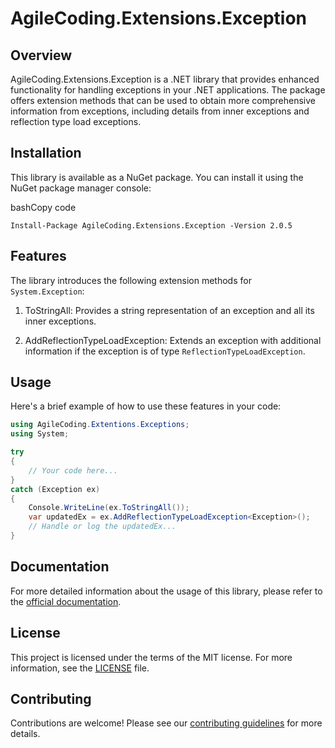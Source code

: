 ﻿AgileCoding.Extensions.Exception
================================

Overview
--------

AgileCoding.Extensions.Exception is a .NET library that provides enhanced functionality for handling exceptions in your .NET applications. The package offers extension methods that can be used to obtain more comprehensive information from exceptions, including details from inner exceptions and reflection type load exceptions.

Installation
------------

This library is available as a NuGet package. You can install it using the NuGet package manager console:

bashCopy code

`Install-Package AgileCoding.Extensions.Exception -Version 2.0.5`

Features
--------

The library introduces the following extension methods for `System.Exception`:

1.  ToStringAll: Provides a string representation of an exception and all its inner exceptions.

2.  AddReflectionTypeLoadException: Extends an exception with additional information if the exception is of type `ReflectionTypeLoadException`.

Usage
-----

Here's a brief example of how to use these features in your code:

```csharp
using AgileCoding.Extentions.Exceptions;
using System;

try
{
    // Your code here...
}
catch (Exception ex)
{
    Console.WriteLine(ex.ToStringAll());
    var updatedEx = ex.AddReflectionTypeLoadException<Exception>();
    // Handle or log the updatedEx...
}
```

Documentation
-------------

For more detailed information about the usage of this library, please refer to the [official documentation](https://github.com/ToolMaker/AgileCoding.Extentions.Exception/wiki).

License
-------

This project is licensed under the terms of the MIT license. For more information, see the [LICENSE](https://github.com/ToolMaker/AgileCoding.Extentions.Exception/blob/main/LICENSE) file.

Contributing
------------

Contributions are welcome! Please see our [contributing guidelines](https://github.com/ToolMaker/AgileCoding.Extentions.Exception/blob/main/CONTRIBUTING.md) for more details.
